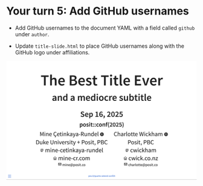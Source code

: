 # Your turn 5: Add GitHub usernames

- Add GitHub usernames to the document YAML with a field called `github` under `author`.

- Update `title-slide.html` to place GitHub usernames along with the GitHub logo under affiliations.

![](5-add-github.png)
